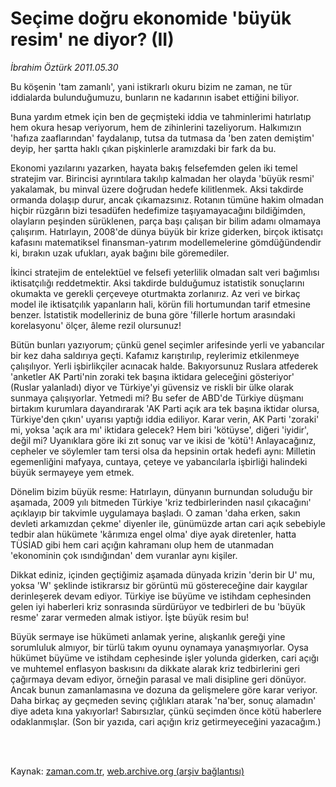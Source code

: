 # Seçime doğru  ekonomide 'büyük resim' ne diyor? (II)

*İbrahim Öztürk 2011.05.30*

<td class="columnist-detail">
<p>Bu köşenin 'tam zamanlı', yani istikrarlı okuru bizim ne zaman, ne tür iddialarda bulunduğumuzu, bunların ne kadarının isabet ettiğini biliyor.</p>
<p>
<div id="haberMetinDiv">
<p>Buna yardım etmek için ben de geçmişteki iddia ve tahminlerimi hatırlatıp hem okura hesap veriyorum, hem de zihinlerini tazeliyorum. Halkımızın 'hafıza zaaflarından' faydalanıp, tutsa da tutmasa da 'ben zaten demiştim' deyip, her şartta haklı çıkan pişkinlerle aramızdaki bir fark da bu.
<p> Ekonomi yazılarını yazarken, hayata bakış felsefemden gelen iki temel stratejim var. Birincisi ayrıntılara takılıp kalmadan her olayda 'büyük resmi' yakalamak, bu minval üzere doğrudan hedefe kilitlenmek. Aksi takdirde ormanda dolaşıp durur, ancak çıkamazsınız. Rotanın tümüne hakim olmadan hiçbir rüzgârın bizi tesadüfen hedefimize taşıyamayacağını bildiğimden, olayların peşinden sürüklenen, parça başı çalışan bir bilim adamı olmamaya çalışırım. Hatırlayın, 2008'de dünya büyük bir krize giderken, birçok iktisatçı kafasını matematiksel finansman-yatırım modellemelerine gömdüğündendir ki, bırakın uzak ufukları, ayak bağını bile göremediler.
<p> İkinci stratejim de entelektüel ve felsefi yeterlilik olmadan salt veri bağımlısı iktisatçılığı reddetmektir. Aksi takdirde bulduğumuz istatistik sonuçlarını okumakta ve gerekli çerçeveye oturtmakta zorlanırız. Az veri ve birkaç model ile iktisatçılık yapanların hali, körün fili hortumundan tarif etmesine benzer. İstatistik modelleriniz de buna göre 'fillerle hortum arasındaki korelasyonu' ölçer, âleme rezil olursunuz!
<p> Bütün bunları yazıyorum; çünkü genel seçimler arifesinde yerli ve yabancılar bir kez daha saldırıya geçti. Kafamız karıştırılıp, reylerimiz etkilenmeye çalışılıyor. Yerli işbirlikçiler acınacak halde. Bakıyorsunuz Ruslara atfederek 'anketler AK Parti'nin zoraki tek başına iktidara geleceğini gösteriyor' (Ruslar yalanladı) diyor ve Türkiye'yi güvensiz ve riskli bir ülke olarak sunmaya çalışıyorlar. Yetmedi mi? Bu sefer de ABD'de Türkiye düşmanı birtakım kurumlara dayandırarak 'AK Parti açık ara tek başına iktidar olursa, Türkiye'den çıkın' uyarısı yaptığı iddia ediliyor. Karar verin, AK Parti 'zoraki' mi, yoksa 'açık ara mı' iktidara gelecek? Hem biri 'kötüyse', diğeri 'iyidir', değil mi? Uyanıklara göre iki zıt sonuç var ve ikisi de 'kötü'! Anlayacağınız, cepheler ve söylemler tam tersi olsa da hepsinin ortak hedefi aynı: Milletin egemenliğini mafyaya, cuntaya, çeteye ve yabancılarla işbirliği halindeki büyük sermayeye yem etmek.
<p> Dönelim bizim büyük resme: Hatırlayın, dünyanın burnundan soluduğu bir aşamada, 2009 yılı bitmeden Türkiye 'kriz tedbirlerinden nasıl çıkacağını' açıklayıp bir takvimle uygulamaya başladı. O zaman 'daha erken, sakın devleti arkamızdan çekme' diyenler ile, günümüzde artan cari açık sebebiyle tedbir alan hükümete 'kârımıza engel olma' diye ayak diretenler, hatta TÜSİAD gibi hem cari açığın kahramanı olup hem de utanmadan 'ekonominin çok ısındığından' dem vuranlar aynı kişiler.
<p> Dikkat ediniz, içinden geçtiğimiz aşamada dünyada krizin 'derin bir U' mu, yoksa 'W' şeklinde istikrarsız bir görüntü mü göstereceğine dair kaygılar derinleşerek devam ediyor. Türkiye ise büyüme ve istihdam cephesinden gelen iyi haberleri kriz sonrasında sürdürüyor ve tedbirleri de bu 'büyük resme' zarar vermeden almak istiyor. İşte büyük resim bu!
<p> Büyük sermaye ise hükümeti anlamak yerine, alışkanlık gereği yine sorumluluk almıyor, bir türlü takım oyunu oynamaya yanaşmıyorlar. Oysa hükümet büyüme ve istihdam cephesinde işler yolunda giderken, cari açığı ve muhtemel enflasyon baskısını da dikkate alarak kriz tedbirlerini geri çağırmaya devam ediyor, örneğin parasal ve mali disipline geri dönüyor. Ancak bunun zamanlamasına ve dozuna da gelişmelere göre karar veriyor. Daha birkaç ay geçmeden sevinç çığlıkları atarak 'na'ber, sonuç alamadın' diye adeta kına yakıyorlar! Sabırsızlar, çünkü seçimden önce kötü haberlere odaklanmışlar. (Son bir yazıda, cari açığın kriz getirmeyeceğini yazacağım.) </p></p></p></p></p></p></p></div>
</p>


<p><br>
		 </br></p></td>

Kaynak: [zaman.com.tr](http://zaman.com.tr/yazar.do?yazino=1140387), [web.archive.org (arşiv bağlantısı)](http://web.archive.org/web/20120310064101/http://www.zaman.com.tr/yazar.do?yazino=1140387)
